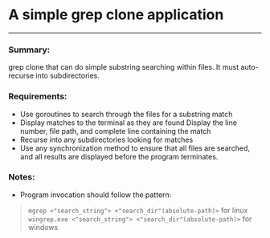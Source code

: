 # A simple grep clone application
---

### Summary:
grep clone that can do simple substring searching
within files. It must auto-recurse into subdirectories.

### Requirements:
- Use goroutines to search through the files for a substring match
- Display matches to the terminal as they are found
  Display the line number, file path, and complete line containing the match
- Recurse into any subdirectories looking for matches
- Use any synchronization method to ensure that all files
  are searched, and all results are displayed before the program
  terminates.

### Notes:
- Program invocation should follow the pattern:
> `mgrep <"search_string"> <"search_dir"(absolute-path)>` for linux
> `wingrep.exe <"search_string"> <"search_dir"(absolute-path)>` for windows
